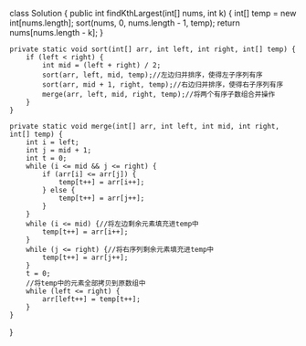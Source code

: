 class Solution {
    public int findKthLargest(int[] nums, int k) {
        int[] temp = new int[nums.length];
		sort(nums, 0, nums.length - 1, temp);
		return nums[nums.length - k];
    }
    
    private static void sort(int[] arr, int left, int right, int[] temp) {
		if (left < right) {
			int mid = (left + right) / 2;
			sort(arr, left, mid, temp);//左边归并排序，使得左子序列有序
			sort(arr, mid + 1, right, temp);//右边归并排序，使得右子序列有序
			merge(arr, left, mid, right, temp);//将两个有序子数组合并操作
		}
	}
    
    private static void merge(int[] arr, int left, int mid, int right, int[] temp) {
		int i = left;
		int j = mid + 1;
		int t = 0;
		while (i <= mid && j <= right) {
			if (arr[i] <= arr[j]) {
				temp[t++] = arr[i++];
			} else {
				temp[t++] = arr[j++];
			}
		}
		while (i <= mid) {//将左边剩余元素填充进temp中
			temp[t++] = arr[i++];
		}
		while (j <= right) {//将右序列剩余元素填充进temp中
			temp[t++] = arr[j++];
		}
		t = 0;
		//将temp中的元素全部拷贝到原数组中
		while (left <= right) {
			arr[left++] = temp[t++];
		}
	}
}
